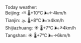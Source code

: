 Today weather:  
Beijing: ⛅️  🌡️+10°C 🌬️←4km/h  
Tianjin: 🌫  🌡️+8°C 🌬️↘4km/h  
Shijiazhuang: ☀️   🌡️+7°C 🌬️↗4km/h  
Tangshan: ☀️   🌡️+7°C 🌬️→6km/h  
